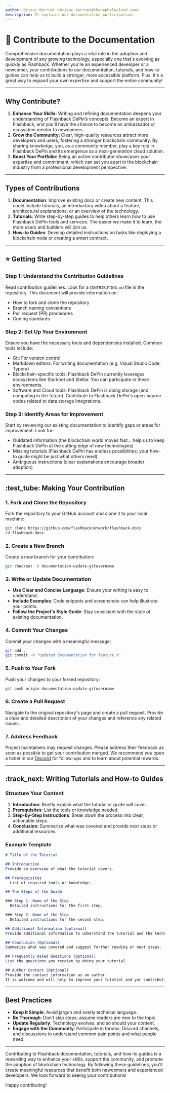 ```yaml
---
author: Brieuc Berruet <brieuc.berruet@thenephelecloud.com>
description: It explains our documentation participation.
---
```


# 👐 Contribute to the Documentation

Comprehensive documentation plays a vital role in the adoption and development of any growing technology, especially one that's evolving as quickly as Flashback.  Whether you're an experienced developer or a newcomer, your contributions to our documentation, tutorials, and how-to guides can help us to build a stronger, more accessible platform. Plus, it's a great way to expand your own expertise and support the entire community!

***

## Why Contribute?

1. **Enhance Your Skills:** Writing and refining documentation deepens your understanding of Flashback DePin’s concepts. Become an expert in Flashback, and you'll have the chance to become an ambassador or ecosystem mentor to newcomers.
2. **Grow the Community**: Clear, high-quality resources attract more developers and users, fostering a stronger blockchain community. By sharing knowledge, you, as a community member, play a key role in Flashback DePin and its emergence as a next-generation cloud solution.
3. **Boost Your Portfolio:** Being an active contributor showcases your expertise and commitment, which can set you apart in the blockchain industry from a professional development perspective.

***

## Types of Contributions

1. **Documentation**: Improve existing docs or create new content. This could include tutorials, an introductory video about a feature, architectural explanations, or an overview of the technology.
2. **Tutorials**: Write step-by-step guides to help others learn how to use Flashback DePin tools and services. The easier we make it to learn, the more users and builders will join us.
3. **How-to Guides**: Develop detailed instructions on tasks like deploying a blockchain node or creating a smart contract.

***

## :star: Getting Started

### Step 1: Understand the Contribution Guidelines

Read contribution guidelines. Look for a `CONTRIBUTING.md` file in the repository. This document will provide information on:

* How to fork and clone the repository
* Branch naming conventions
* Pull request (PR) procedures
* Coding standards

### Step 2: Set Up Your Environment

Ensure you have the necessary tools and dependencies installed. Common tools include:

* Git: For version control
* Markdown editors: For writing documentation (e.g. Visual Studio Code, Typora)
* Blockchain-specific tools: Flashback DePin currently leverages ecosystems like Starknet and Stellar. You can participate in these environments.
* Software and Cloud tools: Flashback DePin is doing storage (and computing in the future). Contribute to Flashback DePin's open-source codes related to data storage integrations.

### Step 3: Identify Areas for Improvement

Start by reviewing our existing documentation to identify gaps or areas for improvement. Look for:

* Outdated information (the blockchain world moves fast... help us to keep Flashback DePin at the cutting edge of new technologies)
* Missing tutorials (Flashback DePin has endless possibilities; your how-to guide might be just what others need)
* Ambiguous instructions (clear explanations encourage broader adoption)

***

## :test\_tube: Making Your Contribution

### 1. Fork and Clone the Repository

Fork the repository to your GitHub account and clone it to your local machine:

```bash
git clone https://github.com/flashbacknetwork/flashback-docs
cd flashback-docs
```

### 2. Create a New Branch

Create a new branch for your contribution:

```bash
git checkout -b documentation-update-gitusername
```

### 3. Write or Update Documentation

* **Use Clear and Concise Language**: Ensure your writing is easy to understand.
* **Include Examples**: Code snippets and screenshots can help illustrate your points.
* **Follow the Project's Style Guide**: Stay consistent with the style of existing documentation.

### 4. Commit Your Changes

Commit your changes with a meaningful message:

```bash
git add .
git commit -m "Updated documentation for feature X"
```

### 5. Push to Your Fork

Push your changes to your forked repository:

```bash
git push origin documentation-update-gitusername
```

### 6. Create a Pull Request

Navigate to the original repository's page and create a pull request. Provide a clear and detailed description of your changes and reference any related issues.

### 7. Address Feedback

Project maintainers may request changes. Please address their feedback as soon as possible to get your contribution merged. We recommend you open a ticket in our [Discord](https://discord.gg/ssPHCsfH5q) for follow-ups and to learn about potential rewards.

***

## :track\_next: Writing Tutorials and How-to Guides

### Structure Your Content

1. **Introduction**: Briefly explain what the tutorial or guide will cover.
2. **Prerequisites**: List the tools or knowledge needed.
3. **Step-by-Step Instructions**: Break down the process into clear, actionable steps.
4. **Conclusion**: Summarize what was covered and provide next steps or additional resources.

### Example Template

```markdown
# Title of the Tutorial

## Introduction
Provide an overview of what the tutorial covers.

## Prerequisites
- List of required tools or knowledge.

## The Steps of the Guide

### Step 1: Name of the Step
- Detailed instructions for the first step.

### Step 2: Name of the Step
- Detailed instructions for the second step.

## Additional Information (optional)
Provide additional information to udnerstand the tutorial and the technology.

## Conclusion (Optional)
Summarize what was covered and suggest further reading or next steps.

## Frequently Asked Questions (Optional)
List the questions you receive by doing your tutorial. 

## Author Contact (Optional)
Provide the contact information as an author. 
It is welcome and will help to improve your tutotial and yur contribution.
```

***

## Best Practices

* **Keep it Simple**: Avoid jargon and overly technical language.
* **Be Thorough**: Don’t skip steps; assume readers are new to the topic.
* **Update Regularly**: Technology evolves, and so should your content.
* **Engage with the Community**: Participate in forums, Discord channels, and discussions to understand common pain points and what people need.

***

Contributing to Flashback documentation, tutorials, and how-to guides is a rewarding way to enhance your skills, support the community, and promote the adoption of blockchain technology. By following these guidelines, you'll create meaningful resources that benefit both newcomers and experienced developers. We look forward to seeing your contributions!

Happy contributing!
